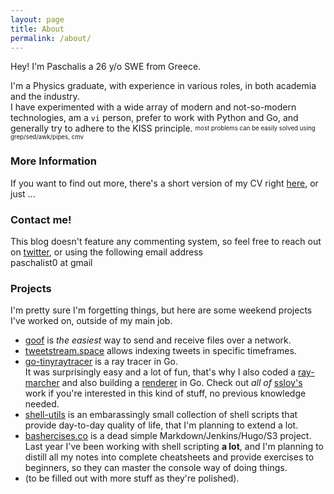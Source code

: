 ```yaml
---
layout: page
title: About
permalink: /about/
---
```



Hey! I'm Paschalis a 26 y/o SWE from Greece.

I'm a Physics graduate, with experience in various roles, in both academia and the industry.    
I have experimented with a wide array of modern and not-so-modern technologies, am a `vi` person, prefer to work with Python and Go, and generally try to adhere to the KISS principle. <sup><sub>most problems can be easily solved using grep/sed/awk/pipes, cmv</sub></sup>

### More Information
If you want to find out more, there's a short version of my CV right [here](https://github.com/tpaschalis/tpaschalis.github.io/blob/master/TsiliasCVShort.pdf), or just ...

### Contact me!
This blog doesn't feature any commenting system, so feel free to reach out on [twitter](http://twitter.com/tpaschalis_), or using the following email address    
paschalist0 at gmail


### Projects
I'm pretty sure I'm forgetting things, but here are some weekend projects I've worked on, outside of my main job.

* [goof](https://github.com/tpaschalis/goof) is *the easiest* way to send and receive files over a network.  
* [tweetstream.space](http://tweetstream.space/) allows indexing tweets in specific timeframes.
* [go-tinyraytracer](https://github.com/tpaschalis/go-tinyraytracer) is a ray tracer in Go.    
It was surprisingly easy and a lot of fun, that's why I also coded a [ray-marcher](https://github.com/tpaschalis/go-tinykaboom) and also building a [renderer](https://github.com/tpaschalis/go-tinyrenderer) in Go. Check out *all of* [ssloy's](https://github.com/ssloy) work if you're interested in this kind of stuff, no previous knowledge needed.
* [shell-utils](https://github.com/tpaschalis/shell-utils) is an embarassingly small collection of shell scripts that provide day-to-day quality of life, that I'm planning to extend a lot.
* [bashercises.co](http://bashercises.co/) is a dead simple Markdown/Jenkins/Hugo/S3 project. Last year I've been working with shell scripting **a lot**, and I'm planning to distill all my notes into complete cheatsheets and provide exercises to beginners, so they can master the console way of doing things.
* (to be filled out with more stuff as they're polished).
